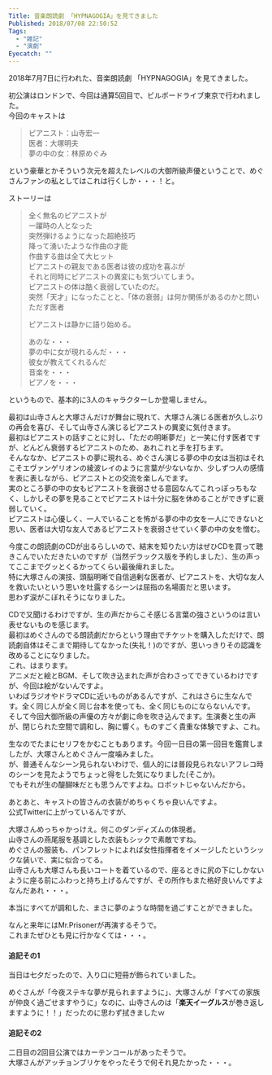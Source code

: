 ```yaml
---
Title: 音楽朗読劇 「HYPNAGOGIA」を見てきました
Published: 2018/07/08 22:50:52
Tags:
  - "雑記"
  - "演劇"
Eyecatch: ""
---
```

2018年7月7日に行われた、音楽朗読劇 「HYPNAGOGIA」を見てきました。  

初公演はロンドンで、今回は通算5回目で、ビルボードライブ東京で行われました。  
今回のキャストは

> ピアニスト：山寺宏一  
> 医者：大塚明夫  
> 夢の中の女：林原めぐみ  

という豪華とかそういう次元を超えたレベルの大御所級声優ということで、めぐさんファンの私としてはこれは行くしか・・・！と。  





ストーリーは  

> 全く無名のピアニストが  
> 一躍時の人となった  
> 突然弾けるようになった超絶技巧  
> 降って湧いたような作曲の才能  
> 作曲する曲は全て大ヒット  
> ピアニストの親友である医者は彼の成功を喜ぶが  
> それと同時にピアニストの異変にも気づいてしまう。  
> ピアニストの体は酷く衰弱していたのだ。  
> 突然「天才」になったことと、「体の衰弱」は何か関係があるのかと問いただす医者  
>   
> ピアニストは静かに語り始める。  
>   
> あのな・・・  
> 夢の中に女が現れるんだ・・・  
> 彼女が教えてくれるんだ  
> 音楽を・・・  
> ピアノを・・・  

というもので、基本的に3人のキャラクターしか登場しません。  

最初は山寺さんと大塚さんだけが舞台に現れて、大塚さん演じる医者が久しぶりの再会を喜び、そして山寺さん演じるピアニストの異変に気付きます。  
最初はピアニストの話すことに対し、「ただの明晰夢だ」と一笑に付す医者ですが、どんどん衰弱するピアニストのため、あれこれと手を打ちます。  
そんななか、ピアニストの夢に現れる、めぐさん演じる夢の中の女は当初はそれこそエヴァンゲリオンの綾波レイのように言葉が少ないなか、少しずつ人の感情を表に表しながら、ピアニストとの交流を楽しんでます。  
実のところ夢の中の女もピアニストを衰弱させる意図なんてこれっぽっちもなく、しかしその夢を見ることでピアニストは十分に脳を休めることができずに衰弱していく。  
ピアニストは心優しく、一人でいることを怖がる夢の中の女を一人にできないと思い、医者は大切な友人であるピアニストを衰弱させていく夢の中の女を憎む。  


今度この朗読劇のCDが出るらしいので、結末を知りたい方はぜひCDを買って聴きこんでいただきたいのですが（当然デラックス版を予約しました）、生の声ってここまでグッとくるかってくらい最後痺れました。   
特に大塚さんの演技、頭脳明晰で自信過剰な医者が、ピアニストを、大切な友人を救いたいという思いを吐露するシーンは屈指の名場面だと思います。  
思わず涙がこぼれそうになりました。  



<?# EmbedLink "https://www.sonymusicshop.jp/m/item/itemShw.php?site=S&ima=4930&cd=VVCL000001305" /?>



CDで又聞けるわけですが、生の声だからこそ感じる言葉の強さというのは言い表せないものを感じます。  
最初はめぐさんのでる朗読劇だからという理由でチケットを購入しただけで、朗読劇自体はそこまで期待してなかった(失礼！)のですが、思いっきりその認識を改めることになりました。  
これ、はまります。  
アニメだと絵とBGM、そして吹き込まれた声が合わさってできているわけですが、今回は絵がないんですよ。  
いわばラジオやドラマCDに近いものがあるんですが、これはさらに生なんです。全く同じ人が全く同じ台本を使っても、全く同じものにならないんです。  
そして今回大御所級の声優の方々が劇に命を吹き込んでます。生演奏と生の声が、閉じられた空間で調和し、胸に響く。ものすごく貴重な体験ですよ、これ。  

生なのでたまにセリフをかむこともあります。今回一日目の第一回目を鑑賞しましたが、大塚さんとめぐさん一度噛みました。  
が、普通そんなシーン見られないわけで、個人的には普段見られないアフレコ時のシーンを見たようでちょっと得をした気になりました(そこか)。  
でもそれが生の醍醐味だとも思うんですよね。ロボットじゃないんだから。  



あとあと、キャストの皆さんの衣装がめちゃくちゃ良いんですよ。  
公式Twitterに上がっているんですが、

<?# Twitter 1015941044062392321 /?>

大塚さんめっちゃかっけえ。何このダンディズムの体現者。    
山寺さんの燕尾服を基調とした衣装もシックで素敵ですね。  
めぐさんの服装も、パンフレットによれば女性指揮者をイメージしたというシックな装いで、実に似合ってる。  
山寺さんも大塚さんも長いコートを着ているので、座るときに尻の下にしかないように座る前にふわっと持ち上げるんですが、その所作もまた格好良いんですよなんだあれ・・・。  


本当にすべてが調和した、まさに夢のような時間を過ごすことができました。  

なんと来年にはMr.Prisonerが再演するそうで。  
これまたぜひとも見に行かなくては・・・。  

#### 追記その1  
当日は七夕だったので、入り口に短冊が飾られていました。  

<?# Twitter 1015521877517729793 /?>
めぐさんが「今夜ステキな夢が見られますように」、大塚さんが「すべての家族が仲良く過ごせますやうに」なのに、山寺さんのは「<b>楽天イーグルス</b>が巻き返しますように！！」だったのに思わず拭きましたｗ  



#### 追記その2  

二日目の2回目公演ではカーテンコールがあったそうで。  
大塚さんがアッチョンブリケをやったそうで何それ見たかった・・・。  

